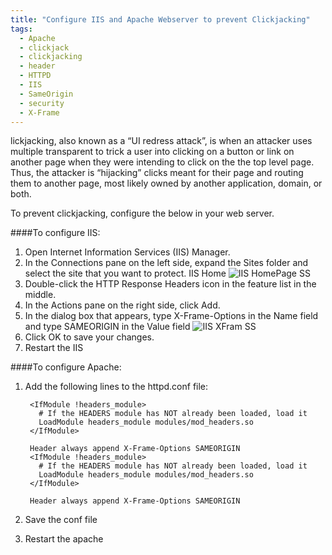 ```yaml
---
title: "Configure IIS and Apache Webserver to prevent Clickjacking"
tags:
  - Apache
  - clickjack
  - clickjacking
  - header
  - HTTPD
  - IIS
  - SameOrigin
  - security
  - X-Frame
---
```

lickjacking, also known as a “UI redress attack”, is when an attacker uses multiple transparent to trick a user into clicking on a button or link on another page when they were intending to click on the the top level page. Thus, the attacker is “hijacking” clicks meant for their page and routing them to another page, most likely owned by another application, domain, or both.

To prevent clickjacking, configure the below in your web server.

####To configure IIS:

1. Open Internet Information Services (IIS) Manager.
2. In the Connections pane on the left side, expand the Sites folder and select the site that you want to protect. IIS Home
          ![IIS HomePage SS](https://thiyaguin.github.io/assets/IIS_Home.png)
3. Double-click the HTTP Response Headers icon in the feature list in the middle.
4. In the Actions pane on the right side, click Add.
5. In the dialog box that appears, type X-Frame-Options in the Name field and type SAMEORIGIN in the Value field
          ![IIS XFram SS](https://thiyaguin.github.io/assets/xframe.png)
6. Click OK to save your changes.
7. Restart the IIS

####To configure Apache:

1. Add the following lines to the httpd.conf file:

        <IfModule !headers_module>
          # If the HEADERS module has NOT already been loaded, load it
          LoadModule headers_module modules/mod_headers.so
        </IfModule>

        Header always append X-Frame-Options SAMEORIGIN
        <IfModule !headers_module>
          # If the HEADERS module has NOT already been loaded, load it
          LoadModule headers_module modules/mod_headers.so
        </IfModule>

        Header always append X-Frame-Options SAMEORIGIN
        
2. Save the conf file
3. Restart the apache
